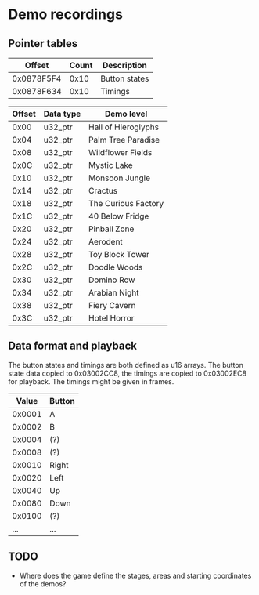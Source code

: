 # Demo recordings

## Pointer tables

| Offset     | Count  | Description
| ---------- | ------ | -----------
| 0x0878F5F4 | 0x10   | Button states
| 0x0878F634 | 0x10   | Timings

| Offset | Data type | Demo level
| ------ | --------- | ----------
| 0x00   | u32_ptr   | Hall of Hieroglyphs
| 0x04   | u32_ptr   | Palm Tree Paradise
| 0x08   | u32_ptr   | Wildflower Fields
| 0x0C   | u32_ptr   | Mystic Lake
| 0x10   | u32_ptr   | Monsoon Jungle
| 0x14   | u32_ptr   | Cractus
| 0x18   | u32_ptr   | The Curious Factory
| 0x1C   | u32_ptr   | 40 Below Fridge
| 0x20   | u32_ptr   | Pinball Zone
| 0x24   | u32_ptr   | Aerodent
| 0x28   | u32_ptr   | Toy Block Tower
| 0x2C   | u32_ptr   | Doodle Woods
| 0x30   | u32_ptr   | Domino Row
| 0x34   | u32_ptr   | Arabian Night
| 0x38   | u32_ptr   | Fiery Cavern
| 0x3C   | u32_ptr   | Hotel Horror

## Data format and playback

The button states and timings are both defined as u16 arrays. The button state data copied to 0x03002CC8, the timings are copied to 0x03002EC8 for playback. The timings might be given in frames.

| Value  | Button
| -------| ------
| 0x0001 | A
| 0x0002 | B
| 0x0004 | (?)
| 0x0008 | (?)
| 0x0010 | Right
| 0x0020 | Left
| 0x0040 | Up
| 0x0080 | Down
| 0x0100 | (?)
| ...    | ...

## TODO
- Where does the game define the stages, areas and starting coordinates of the demos?
